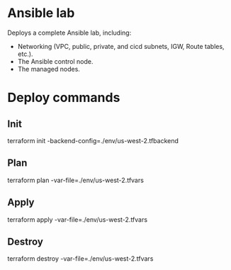 # Ansible lab

Deploys a complete Ansible lab, including:
 - Networking (VPC, public, private, and cicd subnets, IGW, Route tables, etc.).
 - The Ansible control node.
 - The managed nodes.

# Deploy commands

## Init
terraform init -backend-config=./env/us-west-2.tfbackend

## Plan
terraform plan -var-file=./env/us-west-2.tfvars

## Apply
terraform apply -var-file=./env/us-west-2.tfvars

## Destroy
terraform destroy -var-file=./env/us-west-2.tfvars